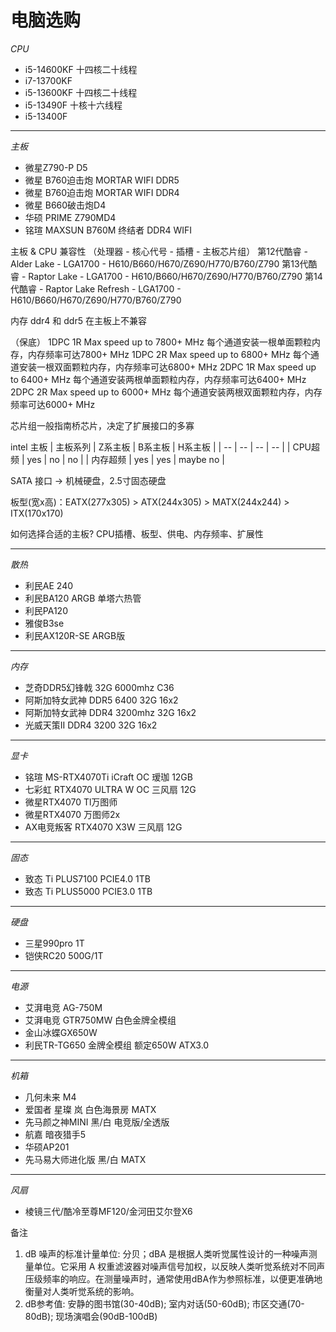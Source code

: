 # 电脑选购


*CPU*
- i5-14600KF 十四核二十线程
- i7-13700KF
- i5-13600KF 十四核二十线程
- i5-13490F 十核十六线程
- i5-13400F

---

*主板*
- 微星Z790-P D5
- 微星 B760迫击炮 MORTAR WIFI DDR5
- 微星 B760迫击炮 MORTAR WIFI DDR4
- 微星 B660破击炮D4
- 华硕 PRIME Z790MD4
- 铭瑄 MAXSUN B760M 终结者 DDR4 WIFI

主板 & CPU 兼容性 （处理器 - 核心代号 - 插槽 - 主板芯片组）
第12代酷睿 - Alder Lake - LGA1700 - H610/B660/H670/Z690/H770/B760/Z790
第13代酷睿 - Raptor Lake - LGA1700 - H610/B660/H670/Z690/H770/B760/Z790
第14代酷睿 - Raptor Lake Refresh - LGA1700 - H610/B660/H670/Z690/H770/B760/Z790

内存 ddr4 和 ddr5 在主板上不兼容

（保底）
1DPC 1R Max speed up to 7800+ MHz 每个通道安装一根单面颗粒内存，内存频率可达7800+ MHz
1DPC 2R Max speed up to 6800+ MHz 每个通道安装一根双面颗粒内存，内存频率可达6800+ MHz
2DPC 1R Max speed up to 6400+ MHz 每个通道安装两根单面颗粒内存，内存频率可达6400+ MHz
2DPC 2R Max speed up to 6000+ MHz 每个通道安装两根双面颗粒内存，内存频率可达6000+ MHz

芯片组一般指南桥芯片，决定了扩展接口的多寡

intel 主板
| 主板系列 | Z系主板 | B系主板 | H系主板 |
| -- | -- | -- | -- |
| CPU超频 | yes | no | no |
| 内存超频 | yes | yes | maybe no |

SATA 接口 -> 机械硬盘，2.5寸固态硬盘

板型(宽x高)：EATX(277x305) > ATX(244x305) > MATX(244x244) > ITX(170x170)

如何选择合适的主板? CPU插槽、板型、供电、内存频率、扩展性

---

*散热*
- 利民AE 240
- 利民BA120 ARGB 单塔六热管
- 利民PA120
- 雅俊B3se
- 利民AX120R-SE ARGB版

---

*内存*
- 芝奇DDR5幻锋戟 32G 6000mhz C36
- 阿斯加特女武神 DDR5 6400 32G 16x2
- 阿斯加特女武神 DDR4 3200mhz 32G 16x2
- 光威天策II DDR4 3200 32G 16x2

---

*显卡*
- 铭瑄 MS-RTX4070Ti iCraft OC 瑷珈 12GB
- 七彩虹 RTX4070 ULTRA W OC 三风扇 12G
- 微星RTX4070 Tl万图师
- 微星RTX4070 万图师2x
- AX电竞叛客 RTX4070 X3W 三风扇 12G

---

*固态*
- 致态 Ti PLUS7100 PCIE4.0 1TB
- 致态 Ti PLUS5000 PCIE3.0 1TB

---

*硬盘*
- 三星990pro 1T
- 铠侠RC20 500G/1T

---

*电源*
- 艾湃电竞 AG-750M
- 艾湃电竞 GTR750MW 白色金牌全模组
- 金山冰蝶GX650W
- 利民TR-TG650 金牌全模组 额定650W ATX3.0

---

*机箱*
- 几何未来 M4
- 爱国者 星璨 岚 白色海景房 MATX
- 先马颜之神MINI 黑/白 电竞版/全透版
- 航嘉 暗夜猎手5
- 华硕AP201
- 先马易大师进化版 黑/白 MATX

---

*风扇*
- 棱镜三代/酷冷至尊MF120/金河田艾尔登X6


备注
1. dB 噪声的标准计量单位: 分贝；dBA 是根据人类听觉属性设计的一种噪声测量单位。它采用 A 权重滤波器对噪声信号加权，以反映人类听觉系统对不同声压级频率的响应。在测量噪声时，通常使用dBA作为参照标准，以便更准确地衡量对人类听觉系统的影响。
2. dB参考值: 安静的图书馆(30-40dB); 室内对话(50-60dB); 市区交通(70-80dB); 现场演唱会(90dB-100dB)